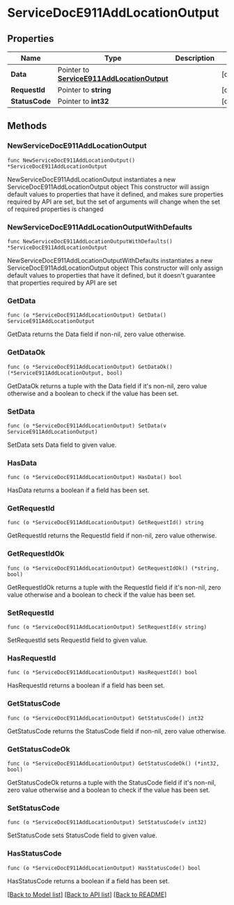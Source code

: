 # ServiceDocE911AddLocationOutput

## Properties

Name | Type | Description | Notes
------------ | ------------- | ------------- | -------------
**Data** | Pointer to [**ServiceE911AddLocationOutput**](ServiceE911AddLocationOutput.md) |  | [optional] 
**RequestId** | Pointer to **string** |  | [optional] 
**StatusCode** | Pointer to **int32** |  | [optional] 

## Methods

### NewServiceDocE911AddLocationOutput

`func NewServiceDocE911AddLocationOutput() *ServiceDocE911AddLocationOutput`

NewServiceDocE911AddLocationOutput instantiates a new ServiceDocE911AddLocationOutput object
This constructor will assign default values to properties that have it defined,
and makes sure properties required by API are set, but the set of arguments
will change when the set of required properties is changed

### NewServiceDocE911AddLocationOutputWithDefaults

`func NewServiceDocE911AddLocationOutputWithDefaults() *ServiceDocE911AddLocationOutput`

NewServiceDocE911AddLocationOutputWithDefaults instantiates a new ServiceDocE911AddLocationOutput object
This constructor will only assign default values to properties that have it defined,
but it doesn't guarantee that properties required by API are set

### GetData

`func (o *ServiceDocE911AddLocationOutput) GetData() ServiceE911AddLocationOutput`

GetData returns the Data field if non-nil, zero value otherwise.

### GetDataOk

`func (o *ServiceDocE911AddLocationOutput) GetDataOk() (*ServiceE911AddLocationOutput, bool)`

GetDataOk returns a tuple with the Data field if it's non-nil, zero value otherwise
and a boolean to check if the value has been set.

### SetData

`func (o *ServiceDocE911AddLocationOutput) SetData(v ServiceE911AddLocationOutput)`

SetData sets Data field to given value.

### HasData

`func (o *ServiceDocE911AddLocationOutput) HasData() bool`

HasData returns a boolean if a field has been set.

### GetRequestId

`func (o *ServiceDocE911AddLocationOutput) GetRequestId() string`

GetRequestId returns the RequestId field if non-nil, zero value otherwise.

### GetRequestIdOk

`func (o *ServiceDocE911AddLocationOutput) GetRequestIdOk() (*string, bool)`

GetRequestIdOk returns a tuple with the RequestId field if it's non-nil, zero value otherwise
and a boolean to check if the value has been set.

### SetRequestId

`func (o *ServiceDocE911AddLocationOutput) SetRequestId(v string)`

SetRequestId sets RequestId field to given value.

### HasRequestId

`func (o *ServiceDocE911AddLocationOutput) HasRequestId() bool`

HasRequestId returns a boolean if a field has been set.

### GetStatusCode

`func (o *ServiceDocE911AddLocationOutput) GetStatusCode() int32`

GetStatusCode returns the StatusCode field if non-nil, zero value otherwise.

### GetStatusCodeOk

`func (o *ServiceDocE911AddLocationOutput) GetStatusCodeOk() (*int32, bool)`

GetStatusCodeOk returns a tuple with the StatusCode field if it's non-nil, zero value otherwise
and a boolean to check if the value has been set.

### SetStatusCode

`func (o *ServiceDocE911AddLocationOutput) SetStatusCode(v int32)`

SetStatusCode sets StatusCode field to given value.

### HasStatusCode

`func (o *ServiceDocE911AddLocationOutput) HasStatusCode() bool`

HasStatusCode returns a boolean if a field has been set.


[[Back to Model list]](../README.md#documentation-for-models) [[Back to API list]](../README.md#documentation-for-api-endpoints) [[Back to README]](../README.md)


